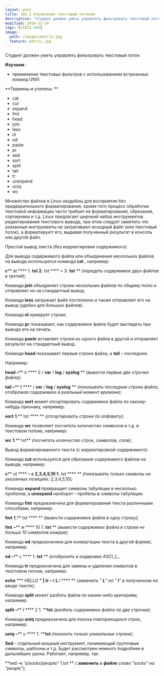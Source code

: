 ```yaml
---
layout: post
title: 103.2 Управление текстовым потоком
description: "Студент должен уметь управлять фильтровать текстовый поток"
modified: 2014-12-24
tags: [LPIC1-101]
image:
  path: /images/matrix.jpg
  feature: matrix.jpg
---
```


Студент должен уметь управлять фильтровать текстовый поток

**Изучаем** :

- применение текстовых фильтров с использованием встроенных команд UNIX

**Термины и утилиты:       **

- cat
- cut
- expand
- fmt
- head
- join
- less
- nl
- od
- paste
- pr
- sed
- sort
- split
- tail
- tr
- unexpand
- uniq
- wc

Множество файлов в Linux неудобны для восприятия без предварительного форматирования, кроме того процесс обработки текстовой информации часто требует ее форматирования, обрезания, сортировки и т.д. Linux предлагает широкий набор инструментов редактирования текстового вывода, при этом следует заметить что указанные инструменты не затрагивают исходный файл (или текстовый поток), а форматируют его, выдавая полученный результат в консоль или другой файл.

Простой вывод текста (без корректировки содержимого):

Для вывода содержимого файла или объединения нескольких файлов на выводе используется команда **cat** , например:

**с**** at **** 1. ****txt**  **2.**** txt **** &gt; 3. ****txt****        ** _(передать содержимое двух файлов в третий);_

Команда **join** объединяет строки нескольких файлов по общему полю и отправляет их на стандартный вывод.

Команда **less** загружает файл постепенно и также отправляет его на вывод (удобно для больших файлов).

Команда **nl** нумерует строки.

Команда **pr** показывает, как содержимое файла будет выглядеть при выводе его на печать.

Команда **paste** вставляет строки из одного файла в другой и отправляет результат на стандартный вывод.

Команда **head** показывает первые строки файла, а **tail** – последние.

Например:

**head**  **–**** n **** 2 / ****var**** / ****log**** / ****syslog****        ** _(вывести первые две строчки файла);_

**tail**  **–**** f **** / ****var**** / ****log**** / ****syslog****                ** _(показывать последние строки файла, отображая содержимое в реальный момент времени);_

Команда **sort** может отсортировать содержимое файла по какому-нибудь признаку, например:

**sort**  **1.**** txt ****               ** _(отсортировать строки по алфавиту);_

Команда **wc** позволяет посчитать количество символов и т.д. в текстовом потоке, например:

**wc**  **1.**** txt**    _(посчитать количество строк, символов, слов);_



Вывод  форматированного текста (с корректировкой содержимого):

Команда **cut** используется для обрезания содержимого файлов на выводе, например:

**с**** ut **** – ****c**  **2,3,4,5,10 1.**** txt ****       ** _(показывать только символы на указанных позициях: 2,3,4,5,10);_

Команда **expand** превращает символы табуляции в несколько пробелов, а **unexpand** наоборот – пробелы в символы табуляции.

Команда **fmt** предназначена для форматирования текста различными способами, например:

**fmt**  **1.**** txt ****               ** _(вывести содержимое файла в одну строку);_

**fmt**  **–**** w **** 10 1. ****txt****        ** _(вывести содержимое файла в строки не больше 10 символов каждая);_

Команда **od** предназначена для конвертации текста в другой формат, например:

**od**  **–**** c **** 1. ****txt****        ** _(отобразить в кодировке_ _ASCI__);_

Команда **tr** предназначена для замены и удаления символов в текстовом потоке, например:

**echo**  **&quot;**** HELLO ****&quot; |**  **tr**  **–**** t ****L**** l ****       ** _(заменить &quot; __L__&quot; на &quot; __l__&quot; в полученном на вводе тексте);_

Команда **split** может разбить файла по каким-либо критериям, например:

**split**  **–**** l **** 2 1. ****txt**  _(разбить содержимое файла по две строчки);_

Команда **uniq** предназначена для поиска повторяющихся строк, например:

**uniq**  **–**** u **** 1. ****txt**  _(показать только уникальные строки);_

**Sed** – отдельный мощный инструмент, понимающий групповые символы, шаблоны и т.д. Будет рассмотрен немного подробнее в дальнейших урока. Работает, например, так:

**sed –e &#39;s/socks/people/&#39;  1.txt       ** _( __заменить__ в __файле__ слово_ _&quot;socks&quot;_ _на_ _&quot;people&quot;);_
